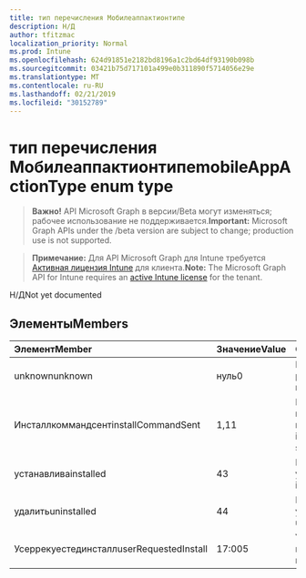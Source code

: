 ```yaml
---
title: тип перечисления Мобилеаппактионтипе
description: Н/Д
author: tfitzmac
localization_priority: Normal
ms.prod: Intune
ms.openlocfilehash: 624d91851e2182bd8196a1c2bd64df93190b098b
ms.sourcegitcommit: 03421b75d717101a499e0b311890f5714056e29e
ms.translationtype: MT
ms.contentlocale: ru-RU
ms.lasthandoff: 02/21/2019
ms.locfileid: "30152789"
---
```

# <a name="mobileappactiontype-enum-type"></a><span data-ttu-id="8a480-103">тип перечисления Мобилеаппактионтипе</span><span class="sxs-lookup"><span data-stu-id="8a480-103">mobileAppActionType enum type</span></span>

> <span data-ttu-id="8a480-104">**Важно!** API Microsoft Graph в версии/Beta могут изменяться; рабочее использование не поддерживается.</span><span class="sxs-lookup"><span data-stu-id="8a480-104">**Important:** Microsoft Graph APIs under the /beta version are subject to change; production use is not supported.</span></span>

> <span data-ttu-id="8a480-105">**Примечание:** Для API Microsoft Graph для Intune требуется [Активная лицензия Intune](https://go.microsoft.com/fwlink/?linkid=839381) для клиента.</span><span class="sxs-lookup"><span data-stu-id="8a480-105">**Note:** The Microsoft Graph API for Intune requires an [active Intune license](https://go.microsoft.com/fwlink/?linkid=839381) for the tenant.</span></span>

<span data-ttu-id="8a480-106">Н/Д</span><span class="sxs-lookup"><span data-stu-id="8a480-106">Not yet documented</span></span>

## <a name="members"></a><span data-ttu-id="8a480-107">Элементы</span><span class="sxs-lookup"><span data-stu-id="8a480-107">Members</span></span>
|<span data-ttu-id="8a480-108">Элемент</span><span class="sxs-lookup"><span data-stu-id="8a480-108">Member</span></span>|<span data-ttu-id="8a480-109">Значение</span><span class="sxs-lookup"><span data-stu-id="8a480-109">Value</span></span>|<span data-ttu-id="8a480-110">Описание</span><span class="sxs-lookup"><span data-stu-id="8a480-110">Description</span></span>|
|:---|:---|:---|
|<span data-ttu-id="8a480-111">unknown</span><span class="sxs-lookup"><span data-stu-id="8a480-111">unknown</span></span>|<span data-ttu-id="8a480-112">нуль</span><span class="sxs-lookup"><span data-stu-id="8a480-112">0</span></span>|<span data-ttu-id="8a480-113">НеИзвестный результат.</span><span class="sxs-lookup"><span data-stu-id="8a480-113">Unknown result.</span></span>|
|<span data-ttu-id="8a480-114">Инсталлкоммандсент</span><span class="sxs-lookup"><span data-stu-id="8a480-114">installCommandSent</span></span>|<span data-ttu-id="8a480-115">1,1</span><span class="sxs-lookup"><span data-stu-id="8a480-115">1</span></span>|<span data-ttu-id="8a480-116">Была отправлена команда установки приложения.</span><span class="sxs-lookup"><span data-stu-id="8a480-116">Application install command was sent.</span></span>|
|<span data-ttu-id="8a480-117">устанавлива</span><span class="sxs-lookup"><span data-stu-id="8a480-117">installed</span></span>|<span data-ttu-id="8a480-118">4</span><span class="sxs-lookup"><span data-stu-id="8a480-118">3</span></span>|<span data-ttu-id="8a480-119">Приложение установлено.</span><span class="sxs-lookup"><span data-stu-id="8a480-119">Application installed.</span></span>|
|<span data-ttu-id="8a480-120">удалить</span><span class="sxs-lookup"><span data-stu-id="8a480-120">uninstalled</span></span>|<span data-ttu-id="8a480-121">4</span><span class="sxs-lookup"><span data-stu-id="8a480-121">4</span></span>|<span data-ttu-id="8a480-122">Приложение удалено.</span><span class="sxs-lookup"><span data-stu-id="8a480-122">Application uninstalled.</span></span>|
|<span data-ttu-id="8a480-123">Усеррекуестединсталл</span><span class="sxs-lookup"><span data-stu-id="8a480-123">userRequestedInstall</span></span>|<span data-ttu-id="8a480-124">17:00</span><span class="sxs-lookup"><span data-stu-id="8a480-124">5</span></span>|<span data-ttu-id="8a480-125">Установка запрошена пользователем</span><span class="sxs-lookup"><span data-stu-id="8a480-125">User requested installation</span></span>|




